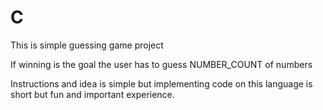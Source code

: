 # C

This is simple guessing game project

If winning is the goal the user has to guess NUMBER_COUNT of numbers

Instructions and idea is simple but implementing code on this language is short but fun and important experience.